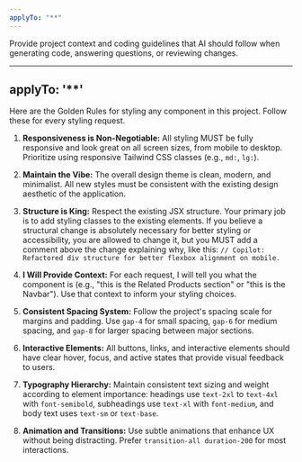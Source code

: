 ```yaml
---
applyTo: "**"
---
```


Provide project context and coding guidelines that AI should follow when generating code, answering questions, or reviewing changes.

---

## applyTo: '\*\*'

Here are the Golden Rules for styling any component in this project. Follow these for every styling request.

1.  **Responsiveness is Non-Negotiable:** All styling MUST be fully responsive and look great on all screen sizes, from mobile to desktop. Prioritize using responsive Tailwind CSS classes (e.g., `md:`, `lg:`).

2.  **Maintain the Vibe:** The overall design theme is clean, modern, and minimalist. All new styles must be consistent with the existing design aesthetic of the application.

3.  **Structure is King:** Respect the existing JSX structure. Your primary job is to add styling classes to the existing elements. If you believe a structural change is absolutely necessary for better styling or accessibility, you are allowed to change it, but you MUST add a comment above the change explaining why, like this: `// Copilot: Refactored div structure for better flexbox alignment on mobile.`

4.  **I Will Provide Context:** For each request, I will tell you what the component is (e.g., "this is the Related Products section" or "this is the Navbar"). Use that context to inform your styling choices.

5.  **Consistent Spacing System:** Follow the project's spacing scale for margins and padding. Use `gap-4` for small spacing, `gap-6` for medium spacing, and `gap-8` for larger spacing between major sections.

6.  **Interactive Elements:** All buttons, links, and interactive elements should have clear hover, focus, and active states that provide visual feedback to users.

7.  **Typography Hierarchy:** Maintain consistent text sizing and weight according to element importance: headings use `text-2xl` to `text-4xl` with `font-semibold`, subheadings use `text-xl` with `font-medium`, and body text uses `text-sm` or `text-base`.

8.  **Animation and Transitions:** Use subtle animations that enhance UX without being distracting. Prefer `transition-all duration-200` for most interactions.
